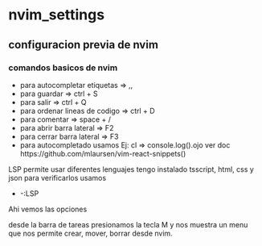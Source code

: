# nvim_settings

<h2> configuracion previa de nvim </h2>

<h3>comandos basicos de nvim</h3>


<ul>
<li> para autocompletar etiquetas => ,,</li>
<li>para guardar => ctrl + S</li>
<li>para salir => ctrl + Q</li>
<li>para ordenar lineas de codigo => ctrl + D</li>
<li>para comentar => space + /</li>
<li>para abrir barra lateral => F2 </li>
<li>para cerrar barra lateral => F3 </li>
<li>para autocompletado usamos <tab> Ej: cl => console.log().ojo ver doc https://github.com/mlaursen/vim-react-snippets()</li>
</ul>

<p>
LSP permite usar diferentes lenguajes tengo instalado tsscript, html, css y json
para verificarlos usamos 

<ul><li>-:LSP </li></ul>
Ahi vemos las opciones
</P>

<p>
desde la barra de tareas presionamos la tecla M y nos muestra un menu 
que nos permite crear, mover, borrar desde nvim.</p>
